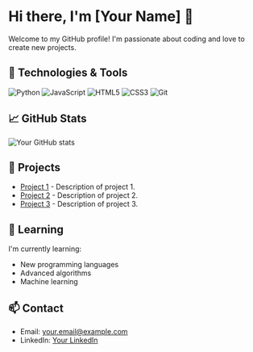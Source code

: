 # Hi there, I'm [Your Name] 👋

Welcome to my GitHub profile! I'm passionate about coding and love to create new projects.

## 🔧 Technologies & Tools

![Python](https://img.shields.io/badge/-Python-3776AB?style=flat&logo=python&logoColor=white)
![JavaScript](https://img.shields.io/badge/-JavaScript-F7DF1E?style=flat&logo=javascript&logoColor=white)
![HTML5](https://img.shields.io/badge/-HTML5-E34F26?style=flat&logo=html5&logoColor=white)
![CSS3](https://img.shields.io/badge/-CSS3-1572B6?style=flat&logo=css3&logoColor=white)
![Git](https://img.shields.io/badge/-Git-F05032?style=flat&logo=git&logoColor=white)

## 📈 GitHub Stats

![Your GitHub stats](https://github-readme-stats.vercel.app/api?username=yourusername&show_icons=true&theme=radical)

## 🔭 Projects

- [Project 1](https://github.com/yourusername/project1) - Description of project 1.
- [Project 2](https://github.com/yourusername/project2) - Description of project 2.
- [Project 3](https://github.com/yourusername/project3) - Description of project 3.

## 🌱 Learning

I'm currently learning:

- New programming languages
- Advanced algorithms
- Machine learning

## 📫 Contact

- Email: your.email@example.com
- LinkedIn: [Your LinkedIn](https://www.linkedin.com/in/yourlinkedin)
